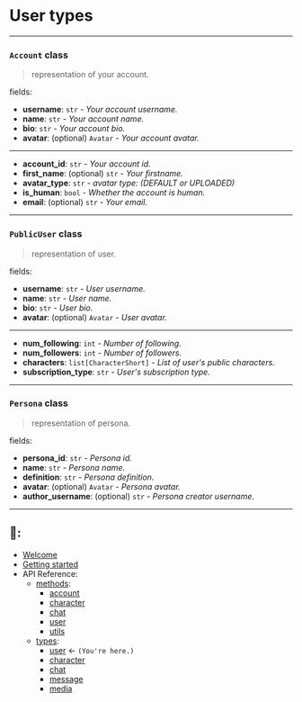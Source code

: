 # User types

---


### `Account` class
> representation of your account.

fields:

- **username**: `str` - *Your account username.*
- **name**: `str` - *Your account name.*
- **bio**: `str` - *Your account bio.*
- **avatar**: (optional) `Avatar` - *Your account avatar.*
---
- **account_id**: `str` - *Your account id.*
- **first_name**: (optional) `str` - *Your firstname.*
- **avatar_type**: `str` - *avatar type: (DEFAULT or UPLOADED)*
- **is_human**: `bool` - *Whether the account is human.*
- **email**: (optional) `str` - *Your email.*
---

### `PublicUser` class
> representation of user.

fields:
- **username**: `str` - *User username.*
- **name**: `str` - *User name.*
- **bio**: `str` - *User bio.*
- **avatar**: (optional) `Avatar` - *User avatar.*
---
- **num_following**: `int` - *Number of following.*
- **num_followers**: `int` - *Number of followers.*
- **characters**: `list[CharacterShort]` - *List of user's public characters.*
- **subscription_type**: `str` - *User's subscription type.*

---

### `Persona` class
> representation of persona.

fields:
- **persona_id**: `str` - *Persona id.*
- **name**: `str` - *Persona name.*
- **definition**: `str` - *Persona definition.*
- **avatar**: (optional) `Avatar` - *Persona avatar.*
- **author_username**: (optional) `str` - *Persona creator username.*

---

## 📖:
- [Welcome](https://github.com/Xtr4F/PyCharacterAI/blob/main/docs/welcome.md) 
- [Getting started](https://github.com/Xtr4F/PyCharacterAI/blob/main/docs/getting_started.md)
- API Reference:
  - [methods](https://github.com/Xtr4F/PyCharacterAI/blob/main/docs/api_reference/methods.md):
    - [account](https://github.com/Xtr4F/PyCharacterAI/blob/main/docs/api_reference/methods/account.md)
    - [character](https://github.com/Xtr4F/PyCharacterAI/blob/main/docs/api_reference/methods/character.md)
    - [chat](https://github.com/Xtr4F/PyCharacterAI/blob/main/docs/api_reference/methods/chat.md)
    - [user](https://github.com/Xtr4F/PyCharacterAI/blob/main/docs/api_reference/methods/user.md)
    - [utils](https://github.com/Xtr4F/PyCharacterAI/blob/main/docs/api_reference/methods/utils.md)
  - [types](https://github.com/Xtr4F/PyCharacterAI/blob/main/docs/api_reference/types.md):
    - [user](https://github.com/Xtr4F/PyCharacterAI/blob/main/docs/api_reference/types/user.md) <- `(You're here.)`
    - [character](https://github.com/Xtr4F/PyCharacterAI/blob/main/docs/api_reference/types/character.md)
    - [chat](https://github.com/Xtr4F/PyCharacterAI/blob/main/docs/api_reference/types/chat.md)
    - [message](https://github.com/Xtr4F/PyCharacterAI/blob/main/docs/api_reference/types/message.md)
    - [media](https://github.com/Xtr4F/PyCharacterAI/blob/main/docs/api_reference/types/media.md)
